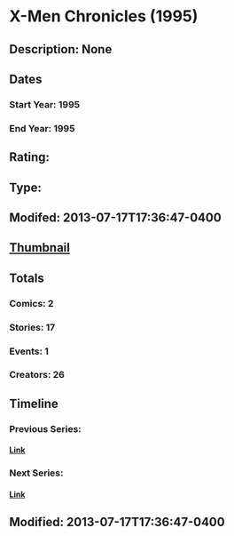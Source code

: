 # X-Men Chronicles (1995)
## Description: None
## Dates
### Start Year: 1995
### End Year: 1995
## Rating: 
## Type: 
## Modifed: 2013-07-17T17:36:47-0400
## [Thumbnail](http://i.annihil.us/u/prod/marvel/i/mg/5/70/51e70e0310fb3.jpg)
## Totals
### Comics: 2
### Stories: 17
### Events: 1
### Creators: 26
## Timeline
### Previous Series: 
#### [Link]()
### Next Series: 
#### [Link]()
## Modified: 2013-07-17T17:36:47-0400